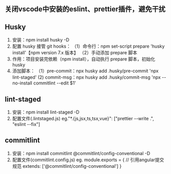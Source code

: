 <!-- @format -->
## 关闭vscode中安装的eslint、prettier插件，避免干扰
## Husky

1. 安装：npm install husky -D
2. 配置 husky 接管 git hooks：
   （1）命令行：npm set-script prepare 'husky install'【npm version 7.x 版本】
   （2）手动添加 prepare 脚本
3. 作用：项目安装完依赖（npm install），自动执行 prepare 脚本，初始化 husky
4. 添加脚本：
   （1）pre-commit：npx husky add .husky/pre-commit 'npx lint-staged'
   (2) commit-msg：npx husky add .husky/commit-msg 'npx --no-install commitlint --edit $1'

## lint-staged

1. 安装：npm install lint-staged -D
2. 配置文件(.lintstaged.js)
   eg."*.{js,jsx,ts,tsx,vue}": ["prettier --write .", "eslint --fix"]

## commitlint

1. 安装：npm install commitlint @commitlint/config-conventional -D
2. 配置文件(commitlint.config.js)
   eg.   module.exports = {
      // 引用angular提交规范
      extends: ['@commitlint/config-conventional']
      }
